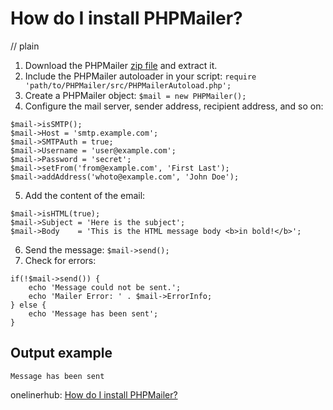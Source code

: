 # How do I install PHPMailer?
// plain

1. Download the PHPMailer [zip file](https://github.com/PHPMailer/PHPMailer/releases/download/v6.1.7/phpmailer-6.1.7.zip) and extract it.
2. Include the PHPMailer autoloader in your script: `require 'path/to/PHPMailer/src/PHPMailerAutoload.php';`
3. Create a PHPMailer object: `$mail = new PHPMailer();`
4. Configure the mail server, sender address, recipient address, and so on:
```
$mail->isSMTP();
$mail->Host = 'smtp.example.com';
$mail->SMTPAuth = true;
$mail->Username = 'user@example.com';
$mail->Password = 'secret';
$mail->setFrom('from@example.com', 'First Last');
$mail->addAddress('whoto@example.com', 'John Doe');
```
5. Add the content of the email:
```
$mail->isHTML(true);
$mail->Subject = 'Here is the subject';
$mail->Body    = 'This is the HTML message body <b>in bold!</b>';
```
6. Send the message: `$mail->send();`
7. Check for errors:
```
if(!$mail->send()) {
    echo 'Message could not be sent.';
    echo 'Mailer Error: ' . $mail->ErrorInfo;
} else {
    echo 'Message has been sent';
}
```

## Output example

`Message has been sent`

onelinerhub: [How do I install PHPMailer?](https://onelinerhub.com/phpmailer/how-do-i-install-phpmailer)